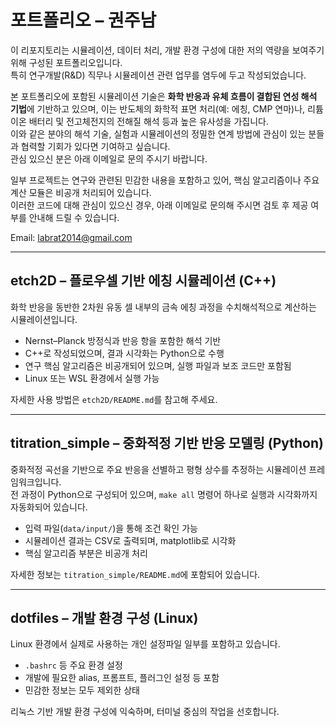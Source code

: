 # 포트폴리오 – 권주남

이 리포지토리는 시뮬레이션, 데이터 처리, 개발 환경 구성에 대한 저의 역량을 보여주기 위해 구성된 포트폴리오입니다.  
특히 연구개발(R&D) 직무나 시뮬레이션 관련 업무를 염두에 두고 작성되었습니다.

본 포트폴리오에 포함된 시뮬레이션 기술은 **화학 반응과 유체 흐름이 결합된 연성 해석 기법**에 기반하고 있으며,
이는 반도체의 화학적 표면 처리(예: 에칭, CMP 연마)나, 리튬이온 배터리 및 전고체전지의 전해질 해석 등과 높은 유사성을 가집니다.  
이와 같은 분야의 해석 기술, 실험과 시뮬레이션의 정밀한 연계 방법에 관심이 있는 분들과 협력할 기회가 있다면 기여하고 싶습니다.  
관심 있으신 분은 아래 이메일로 문의 주시기 바랍니다.

일부 프로젝트는 연구와 관련된 민감한 내용을 포함하고 있어, 핵심 알고리즘이나 주요 계산 모듈은 비공개 처리되어 있습니다.  
이러한 코드에 대해 관심이 있으신 경우, 아래 이메일로 문의해 주시면 검토 후 제공 여부를 안내해 드릴 수 있습니다.

Email: labrat2014@gmail.com

---

## etch2D – 플로우셀 기반 에칭 시뮬레이션 (C++)

화학 반응을 동반한 2차원 유동 셀 내부의 금속 에칭 과정을 수치해석적으로 계산하는 시뮬레이션입니다.

- Nernst–Planck 방정식과 반응 항을 포함한 해석 기반
- C++로 작성되었으며, 결과 시각화는 Python으로 수행
- 연구 핵심 알고리즘은 비공개되어 있으며, 실행 파일과 보조 코드만 포함됨
- Linux 또는 WSL 환경에서 실행 가능

자세한 사용 방법은 `etch2D/README.md`를 참고해 주세요.

---

## titration_simple – 중화적정 기반 반응 모델링 (Python)

중화적정 곡선을 기반으로 주요 반응을 선별하고 평형 상수를 추정하는 시뮬레이션 프레임워크입니다.  
전 과정이 Python으로 구성되어 있으며, `make all` 명령어 하나로 실행과 시각화까지 자동화되어 있습니다.

- 입력 파일(`data/input/`)을 통해 조건 확인 가능
- 시뮬레이션 결과는 CSV로 출력되며, matplotlib로 시각화
- 핵심 알고리즘 부분은 비공개 처리

자세한 정보는 `titration_simple/README.md`에 포함되어 있습니다.

---

## dotfiles – 개발 환경 구성 (Linux)

Linux 환경에서 실제로 사용하는 개인 설정파일 일부를 포함하고 있습니다.

- `.bashrc` 등 주요 환경 설정
- 개발에 필요한 alias, 프롬프트, 플러그인 설정 등 포함
- 민감한 정보는 모두 제외한 상태

리눅스 기반 개발 환경 구성에 익숙하며, 터미널 중심의 작업을 선호합니다.
